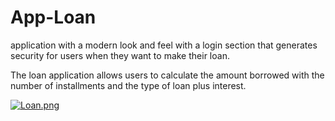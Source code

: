 # App-Loan
application with a modern look and feel with a login section that generates security for users when they want to make their loan.

The loan application allows users to calculate the amount borrowed with the number of installments and the type of loan plus interest.

[![Loan.png](https://i.postimg.cc/1z4cbRYL/Loan.png)](https://postimg.cc/Mc2QQwwD)
